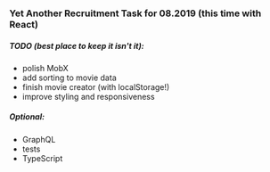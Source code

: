 ### Yet Another Recruitment Task for 08.2019 (this time with React)

##### TODO  (best place to keep it isn't it):
- polish MobX
- add sorting to movie data
- finish movie creator (with localStorage!)
- improve styling and responsiveness

##### Optional:
- GraphQL
- tests
- TypeScript